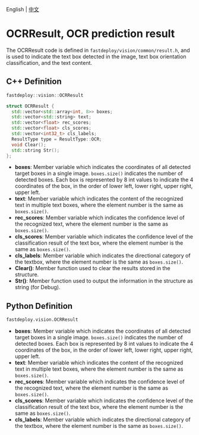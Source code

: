 English | [中文](ocr_result.md)
# OCRResult, OCR prediction result

The OCRResult code is defined in `fastdeploy/vision/common/result.h`, and is used to indicate the text box detected in the image, text box orientation classification, and the text content.

## C++ Definition

```c++
fastdeploy::vision::OCRResult
```  

```c++
struct OCRResult {
  std::vector<std::array<int, 8>> boxes;
  std::vector<std::string> text;
  std::vector<float> rec_scores;
  std::vector<float> cls_scores;
  std::vector<int32_t> cls_labels;
  ResultType type = ResultType::OCR;
  void Clear();
  std::string Str();
};
```

- **boxes**: Member variable which indicates the coordinates of all detected target boxes in a single image. `boxes.size()` indicates the number of detected boxes. Each box is represented by 8 int values to indicate the 4 coordinates of the box, in the order of lower left, lower right, upper right, upper left.
- **text**: Member variable which indicates the content of the recognized text in multiple text boxes, where the element number is the same as `boxes.size()`.
- **rec_scores**: Member variable which indicates the confidence level of the recognized text, where the element number is the same as `boxes.size()`.
- **cls_scores**: Member variable which indicates the confidence level of the classification result of the text box, where the element number is the same as `boxes.size()`.
- **cls_labels**: Member variable which indicates the directional category of the textbox, where the element number is the same as `boxes.size()`.
- **Clear()**: Member function used to clear the results stored in the structure.
- **Str()**: Member function used to output the information in the structure as string (for Debug).

## Python Definition

```python
fastdeploy.vision.OCRResult  
```

- **boxes**: Member variable which indicates the coordinates of all detected target boxes in a single image. `boxes.size()` indicates the number of detected boxes. Each box is represented by 8 int values to indicate the 4 coordinates of the box, in the order of lower left, lower right, upper right, upper left.
- **text**: Member variable which indicates the content of the recognized text in multiple text boxes, where the element number is the same as `boxes.size()`.
- **rec_scores**: Member variable which indicates the confidence level of the recognized text, where the element number is the same as `boxes.size()`.
- **cls_scores**: Member variable which indicates the confidence level of the classification result of the text box, where the element number is the same as `boxes.size()`.
- **cls_labels**: Member variable which indicates the directional category of the textbox, where the element number is the same as `boxes.size()`.